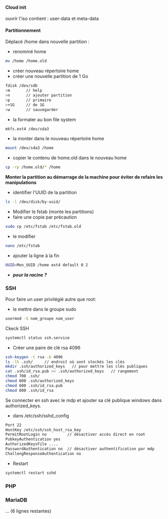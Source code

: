 #### Cloud init

ouvrir l'iso
contient : user-data et meta-data

#### Partitionnement

Déplacé /home dans nouvelle partition :
- renommé home
```bash
mv /home /home.old
```
- créer nouveau répertoire home
- créer une nouvelle partition de 1 Go
```bash
fdisk /dev/sdb   
>m       // help
>n       // ajouter partition
>p       // primaire
>+1G     // de 1G
>w       // sauvegarder
```
- la formater au bon file system
```bash
mkfs.ext4 /dev/sda3
```
- la monter dans le nouveau répertoire home
```bash
mount /dev/sda3 /home
```
- copier le contenu de home.old dans le nouveau home
```bash
cp -rp /home.old/* /home
```
**Monter la partition au démarrage de la machine pour éviter de refaire les manipulations**
- identifier l'UUID de la partition
```bash
ls -l /dev/disk/by-uuid/
``` 
- Modifier le fstab (monte les partitions)
- faire une copie par précaution
```bash
sudo cp /etc/fstab /etc/fstab.old
```
- le modifier
```bash
nano /etc/fstab
```
- ajouter la ligne à la fin
```bash
UUID=Mon_UUID /home ext4 default 0 2
```
- ***pour la racine ?***

### SSH

Pour faire un user privilégié autre que root:
- le mettre dans le groupe sudo
```bash
usermod -G nom_groupe nom_user
```
Ckeck SSH
```bash
systemctl status ssh.service
```
- Créer une paire de clé rsa 4096
```bash
ssh-keygen -t rsa -b 4096
ls -lh .ssh/     // endroit où sont stockés les clés
mkdir .ssh/authorized_keys   // pour mettre les clés publiques
cat .ssh/id_rsa.pub >> .ssh/authorized_keys   // rangement
chmod 700 .ssh/
chmod 600 .ssh/authorized_keys
chmod 600 .ssh/id_rsa.pub
chmod 600 .ssh/id_rsa
```
Se connecter en ssh avec le mdp et ajouter sa clé publique windows dans authorized_keys.
- dans /etc/ssh/sshd_config
```bash
Port 22
HostKey /etc/ssh/ssh_host_rsa_key
PermitRootLogin no         // désactiver accès direct en root
PubkeyAuthentication yes
AuthorizedKeysFile ....
PasswordAuthentication no  // désactiver authentification par mdp
ChallengResponseAuthentication no
```
- Restart
```bash
systemctl restart sshd
```


### PHP



### MariaDB


... (6 lignes restantes)
